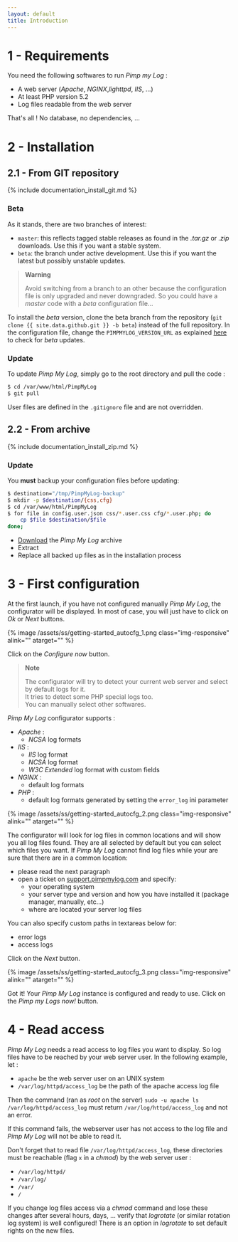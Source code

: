 ```yaml
---
layout: default
title: Introduction
---
```


# 1 - Requirements

You need the following softwares to run *Pimp my Log* :

* A web server (*Apache*, *NGINX*,*lighttpd*, *IIS*, ...)
* At least PHP version 5.2
* Log files readable from the web server

That's all ! No database, no dependencies, ...


# 2 - Installation

## 2.1 - From GIT repository

{% include documentation_install_git.md %}

### Beta

As it stands, there are two branches of interest:

- `master`: this reflects tagged stable releases as found in the *.tar.gz* or *.zip* downloads. Use this if you want a stable system.
- `beta`: the branch under active development. Use this if you want the latest but possibly unstable updates.

> **Warning**  
>
> Avoid switching from a branch to an other because the configuration file is only upgraded and never downgraded. So you could have a *master* code with a *beta* configuration file...

<!-- -->

To install the *beta* version, clone the beta branch from the repository (`git clone {{ site.data.github.git }} -b beta`) instead of the full repository. In the configuration file, change the `PIMPMYLOG_VERSION_URL` as explained [here](/documentation/configuration.html?pimpmylog_version_url) to check for *beta* updates.


### Update

To update *Pimp My Log*, simply go to the root directory and pull the code :

```sh
$ cd /var/www/html/PimpMyLog
$ git pull
```

User files are defined in the `.gitignore` file and are not overridden.

## 2.2 - From archive

{% include documentation_install_zip.md %}

<a name="update"></a>

### Update

You **must** backup your configuration files before updating:

```sh
$ destination="/tmp/PimpMyLog-backup"
$ mkdir -p $destination/{css,cfg}
$ cd /var/www/html/PimpMyLog
$ for file in config.user.json css/*.user.css cfg/*.user.php; do
    cp $file $destination/$file
done;
```

- [Download](https://github.com/potsky/PimpMyLog/zipball/master) the *Pimp My Log* archive
- Extract
- Replace all backed up files as in the installation process


# 3 - First configuration

At the first launch, if you have not configured manually *Pimp My Log*, the configurator will be displayed. In most of case, you will just have to click on *Ok* or *Next* buttons.

{% image /assets/ss/getting-started_autocfg_1.png class="img-responsive" alink="" atarget="" %}

Click on the *Configure now* button.

> **Note**  
> 
> The configurator will try to detect your current web server and select by default logs for it.  
> It tries to detect some PHP special logs too.  
> You can manually select other softwares.  

*Pimp My Log* configurator supports :

- *Apache* :
    - *NCSA* log formats
- *IIS* :
    - *IIS* log format
    - *NCSA* log format
    - *W3C Extended* log format with custom fields
- *NGINX* :
    - default log formats
- *PHP* :
    - default log formats generated by setting the `error_log` ini parameter

<!-- -->

{% image /assets/ss/getting-started_autocfg_2.png class="img-responsive" alink="" atarget="" %}

The configurator will look for log files in common locations and will show you all log files found. They are all selected by default but you can select which files you want. If *Pimp My Log* cannot find log files while your are sure that there are in a common location:

- please read the next paragraph
- open a ticket on [support.pimpmylog.com](http://support.pimpmylog.com) and specify:
    - your operating system
    - your server type and version and how you have installed it (package manager, manually, etc...)
    - where are located your server log files

You can also specify custom paths in textareas below for:

- error logs
- access logs

Click on the *Next* button.

{% image /assets/ss/getting-started_autocfg_3.png class="img-responsive" alink="" atarget="" %}

Got it! Your *Pimp My Log* instance is configured and ready to use. Click on the *Pimp my Logs now!* button.

# 4 - Read access

*Pimp My Log* needs a read access to log files you want to display. So log files have to be reached by your web server user. In the following example, let :

- `apache` be the web server user on an UNIX system
- `/var/log/httpd/access_log` be the path of the apache access log file

Then the command (ran as *root* on the server) `sudo -u apache ls /var/log/httpd/access_log` must return `/var/log/httpd/access_log` and not an error.

If this command fails, the webserver user has not access to the log file and *Pimp My Log* will not be able to read it.

Don't forget that to read file `/var/log/httpd/access_log`, these directories must be reachable (flag `x` in a *chmod*) by the web server user :

- `/var/log/httpd/`
- `/var/log/`
- `/var/`
- `/`

If you change log files access via a *chmod* command and lose these changes after several hours, days, ... verify that *logrotate* (or similar rotation log system) is well configured! There is an option in *logrotate* to set default rights on the new files.




